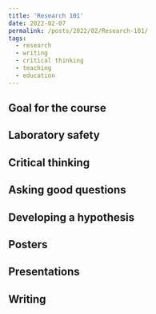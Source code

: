 ```yaml
---
title: 'Research 101'
date: 2022-02-07
permalink: /posts/2022/02/Research-101/
tags:
  - research
  - writing
  - critical thinking
  - teaching
  - education
---
```


## Goal for the course

## Laboratory safety

## Critical thinking

## Asking good questions

## Developing a hypothesis

## Posters

## Presentations

## Writing

##
